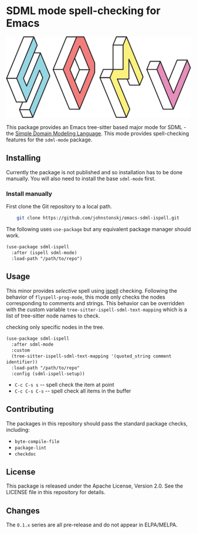 # SDML mode spell-checking for Emacs

![SDML Logo Text](https://raw.githubusercontent.com/sdm-lang/.github/main/profile/horizontal-text.svg)

This package provides an Emacs tree-sitter based major mode for SDML - the
[Simple Domain Modeling Language](https://github.com/johnstonskj/tree-sitter-sdml). This mode provides spell-checking features for
the `sdml-mode` package.

## Installing

Currently the package is not published and so installation has to be done
manually. You will also need to install the base `sdml-mode` first.

### Install manually

First clone the Git repository to a local path.

```bash
    git clone https://github.com/johnstonskj/emacs-sdml-ispell.git
```

The following uses `use-package` but any equivalent package manager should work.

```elisp
(use-package sdml-ispell
  :after (ispell sdml-mode)
  :load-path "/path/to/repo")
```

## Usage

This minor provides *selective* spell using [ispell](https://www.gnu.org/software/emacs/manual/html_node/emacs/Spelling.html) checking. Following the
behavior of `flyspell-prog-mode`, this mode only checks the nodes corresponding to
comments and strings. This behavior can be overridden with the custom variable
`tree-sitter-ispell-sdml-text-mapping` which is a list of tree-sitter node names
to check.

checking
only specific nodes in the tree.

```elisp
(use-package sdml-ispell
  :after sdml-mode
  :custom
  (tree-sitter-ispell-sdml-text-mapping '(quoted_string comment identifier))
  :load-path "/path/to/repo"
  :config (sdml-ispell-setup))
```

- `C-c C-s s` -- spell check the item at point
- `C-c C-s C-s` -- spell check all items in the buffer

## Contributing

The packages in this repository should pass the standard package checks,
including:

- `byte-compile-file`
- `package-lint`
- `checkdoc`

## License

This package is released under the Apache License, Version 2.0. See the LICENSE
file in this repository for details.

## Changes

The `0.1.x` series are all pre-release and do not appear in ELPA/MELPA.
